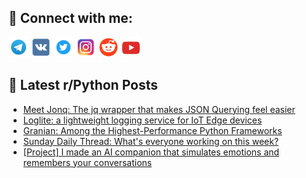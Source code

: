 ## 🔎 Connect with me:
[<img src="https://github.com/bullbesh/bullbesh/blob/main/images/Telegram.png" width="32" height="32" />](https://t.me/bullbesh)
[<img src="https://github.com/bullbesh/bullbesh/blob/main/images/VK.png" width="32" height="32" />](https://vk.com/bullbesh)
[<img src="https://github.com/bullbesh/bullbesh/blob/main/images/Twitter.png" width="32" height="32" />](https://twitter.com/bullbesh1)
[<img src="https://github.com/bullbesh/bullbesh/blob/main/images/Instagram.png" width="32" height="32" />](https://www.instagram.com/bullbesh)
[<img src="https://github.com/bullbesh/bullbesh/blob/main/images/Reddit.png" width="32" height="32" />](https://www.reddit.com/user/bullbesh)
[<img src="https://github.com/bullbesh/bullbesh/blob/main/images/YouTube.png" width="32" height="32" />](https://www.youtube.com/channel/UCtfjRs6uzgq5mfm8S06WTcg)

## 📕 Latest r/Python Posts
<!-- BLOG-POST-LIST:START -->
- [Meet Jonq: The jq wrapper that makes JSON Querying feel easier](https://www.reddit.com/r/Python/comments/1j6ykrs/meet_jonq_the_jq_wrapper_that_makes_json_querying/)
- [Loglite: a lightweight logging service for IoT Edge devices](https://www.reddit.com/r/Python/comments/1j6ycbl/loglite_a_lightweight_logging_service_for_iot/)
- [Granian: Among the Highest-Performance Python Frameworks](https://www.reddit.com/r/Python/comments/1j6x7dm/granian_among_the_highestperformance_python/)
- [Sunday Daily Thread: What&#39;s everyone working on this week?](https://www.reddit.com/r/Python/comments/1j6upf0/sunday_daily_thread_whats_everyone_working_on/)
- [[Project] I made an AI companion that simulates emotions and remembers your conversations](https://www.reddit.com/r/Python/comments/1j6tzrz/project_i_made_an_ai_companion_that_simulates/)
<!-- BLOG-POST-LIST:END -->
